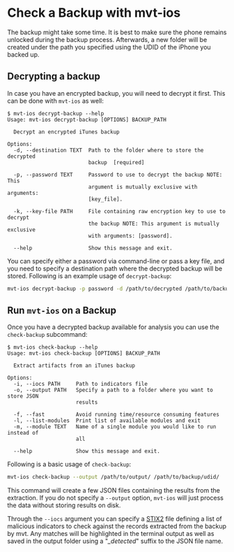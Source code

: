 # Check a Backup with mvt-ios

The backup might take some time. It is best to make sure the phone remains unlocked during the backup process. Afterwards, a new folder will be created under the path you specified using the UDID of the iPhone you backed up.

## Decrypting a backup

In case you have an encrypted backup, you will need to decrypt it first. This can be done with `mvt-ios` as well:

    $ mvt-ios decrypt-backup --help
    Usage: mvt-ios decrypt-backup [OPTIONS] BACKUP_PATH

      Decrypt an encrypted iTunes backup

    Options:
      -d, --destination TEXT  Path to the folder where to store the decrypted
                              backup  [required]

      -p, --password TEXT     Password to use to decrypt the backup NOTE: This
                              argument is mutually exclusive with arguments:
                              [key_file].

      -k, --key-file PATH     File containing raw encryption key to use to decrypt
                              the backup NOTE: This argument is mutually exclusive
                              with arguments: [password].

      --help                  Show this message and exit.

You can specify either a password via command-line or pass a key file, and you need to specify a destination path where the decrypted backup will be stored. Following is an example usage of `decrypt-backup`:

```bash
mvt-ios decrypt-backup -p password -d /path/to/decrypted /path/to/backup
```

## Run `mvt-ios` on a Backup

Once you have a decrypted backup available for analysis you can use the `check-backup` subcommand:

    $ mvt-ios check-backup --help
    Usage: mvt-ios check-backup [OPTIONS] BACKUP_PATH

      Extract artifacts from an iTunes backup

    Options:
      -i, --iocs PATH     Path to indicators file
      -o, --output PATH   Specify a path to a folder where you want to store JSON
                          results

      -f, --fast          Avoid running time/resource consuming features
      -l, --list-modules  Print list of available modules and exit
      -m, --module TEXT   Name of a single module you would like to run instead of
                          all

      --help              Show this message and exit.

Following is a basic usage of `check-backup`: 

```bash
mvt-ios check-backup --output /path/to/output/ /path/to/backup/udid/
```

This command will create a few JSON files containing the results from the extraction. If you do not specify a `--output` option, `mvt-ios` will just process the data without storing results on disk.

Through the `--iocs` argument you can specify a [STIX2](https://oasis-open.github.io/cti-documentation/stix/intro) file defining a list of malicious indicators to check against the records extracted from the backup by mvt. Any matches will be highlighted in the terminal output as well as saved in the output folder using a "*_detected*" suffix to the JSON file name.
